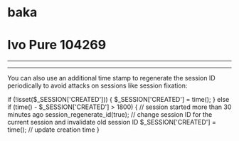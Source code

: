 # baka

# Ivo Pure 104269

---


---
You can also use an additional time stamp to regenerate the session ID periodically to avoid attacks on sessions like session fixation:

if (!isset($_SESSION['CREATED'])) {
    $_SESSION['CREATED'] = time();
} else if (time() - $_SESSION['CREATED'] > 1800) {
    // session started more than 30 minutes ago
    session_regenerate_id(true);    // change session ID for the current session and invalidate old session ID
    $_SESSION['CREATED'] = time();  // update creation time
}
